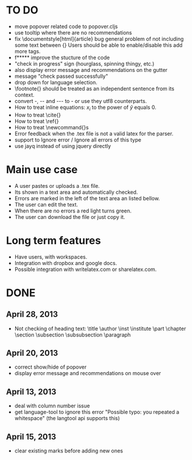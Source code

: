 # TO DO

- move popover related code to popover.cljs
- use tooltip where there are no recommendations
- fix \documentstyle[html]{article} bug general problem of not including some text between {}
  Users should be able to enable/disable this add more tags.
- f***** improve the stucture of the code
- "check in progress" sign (hourglass, spinning thingy, etc.)
- also display error message and recommendations on the gutter
- message "check passed successfully"
- drop down for language selection.
- \footnote{} should be treated as an independent sentence from its context.
- convert -, -- and --- to - or use they utf8 counterparts. 
- How to treat inline equations: $x_i$ to the power of $\hat{y}$ equals $0$.
- How to treat \cite{}
- How to treat \ref{}
- How to treat \newcommand{}s
- Error feedback when the .tex file is not a valid latex for the parser.
- support to Ignore error / Ignore all errors of this type
- use jayq instead of using jquery directly


# Main use case

- A user pastes or uploads a .tex file.
- Its shown in a text area and automatically checked. 
- Errors are marked in the left of the text area an listed bellow. 
- The user can edit the text.
- When there are no errors a red light turns green.
- The user can download the file or just copy it.

# Long term features

- Have users, with workspaces.
- Integration with dropbox and google docs.
- Possible integration with writelatex.com or sharelatex.com.
 
# DONE

## April 28, 2013

- Not checking of heading text: \title \author \inst \institute \part \chapter \section \subsection \subsubsection \paragraph


## April 20, 2013
- correct show/hide of popover
- display error message and recommendations on mouse over

## April 13, 2013

- deal with column number issue
- get language-tool to ignore this error "Possible typo: you repeated a whitespace"  (the langtool api supports this)

## April 15, 2013

- clear existing marks before adding new ones
